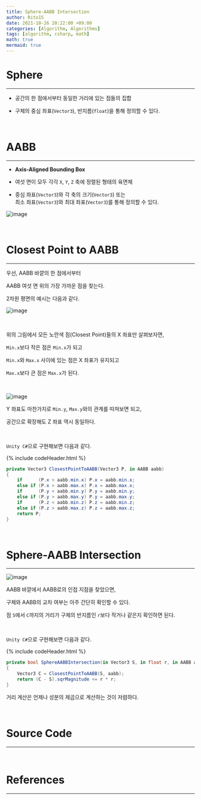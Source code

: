 ```yaml
---
title: Sphere-AABB Intersection
author: Rito15
date: 2021-10-26 20:22:00 +09:00
categories: [Algorithm, Algorithms]
tags: [algorithm, csharp, math]
math: true
mermaid: true
---
```


# Sphere
---

- 공간의 한 점에서부터 동일한 거리에 있는 점들의 집합

- 구체의 중심 좌표(`Vector3`), 반지름(`float`)을 통해 정의할 수 있다.

<br>

# AABB
---

- **Axis-Aligned Bounding Box**

- 여섯 면이 모두 각각 `X`, `Y`, `Z` 축에 정렬된 형태의 육면체

- 중심 좌표(`Vector3`)와 각 축의 크기(`Vector3`) 또는<br>
  최소 좌표(`Vector3`)와 최대 좌표(`Vector3`)를 통해 정의할 수 있다.

![image](https://user-images.githubusercontent.com/42164422/138880458-b2609c93-18e5-4992-9210-73969d44e9be.png)

<br>


# Closest Point to AABB
---

우선, AABB 바깥의 한 점에서부터

AABB 여섯 면 위의 가장 가까운 점을 찾는다.

2차원 평면의 예시는 다음과 같다.

![image](https://user-images.githubusercontent.com/42164422/138879288-4c3bdea1-d554-48c9-ac41-3dd71b3ef656.png)

<br>

위의 그림에서 모든 노란색 점(Closest Point)들의 X 좌표만 살펴보자면,

`Min.x`보다 작은 점은 `Min.x`가 되고

`Min.x`와 `Max.x` 사이에 있는 점은 X 좌표가 유지되고

`Max.x`보다 큰 점은 `Max.x`가 된다.

<br>

![image](https://user-images.githubusercontent.com/42164422/138888752-6d2ba76a-8575-4690-ab0c-f1d1b9e56106.png)

Y 좌표도 마찬가지로 `Min.y`, `Max.y`와의 관계를 따져보면 되고,

공간으로 확장해도 Z 좌표 역시 동일하다.

<br>

`Unity C#`으로 구현해보면 다음과 같다.

{% include codeHeader.html %}
```cs
private Vector3 ClosestPointToAABB(Vector3 P, in AABB aabb)
{
    if      (P.x < aabb.min.x) P.x = aabb.min.x;
    else if (P.x > aabb.max.x) P.x = aabb.max.x;
    if      (P.y < aabb.min.y) P.y = aabb.min.y;
    else if (P.y > aabb.max.y) P.y = aabb.max.y;
    if      (P.z < aabb.min.z) P.z = aabb.min.z;
    else if (P.z > aabb.max.z) P.z = aabb.max.z;
    return P;
}
```

<br>


# Sphere-AABB Intersection
---

![image](https://user-images.githubusercontent.com/42164422/138890348-693edfd2-a53f-434d-987b-dd7193131602.png)

AABB 바깥에서 AABB로의 인접 지점을 찾았으면,

구체와 AABB의 교차 여부는 아주 간단히 확인할 수 있다.

점 `S`에서 `C`까지의 거리가 구체의 반지름인 `r`보다 작거나 같은지 확인하면 된다.

<br>

`Unity C#`으로 구현해보면 다음과 같다.

{% include codeHeader.html %}
```cs
private bool SphereAABBIntersection(in Vector3 S, in float r, in AABB aabb)
{
    Vector3 C = ClosestPointToAABB(S, aabb);
    return (C - S).sqrMagnitude <= r * r;
}
```

거리 계산은 언제나 성분의 제곱으로 계산하는 것이 저렴하다.

<br>


# Source Code
---



<br>

# References
---

